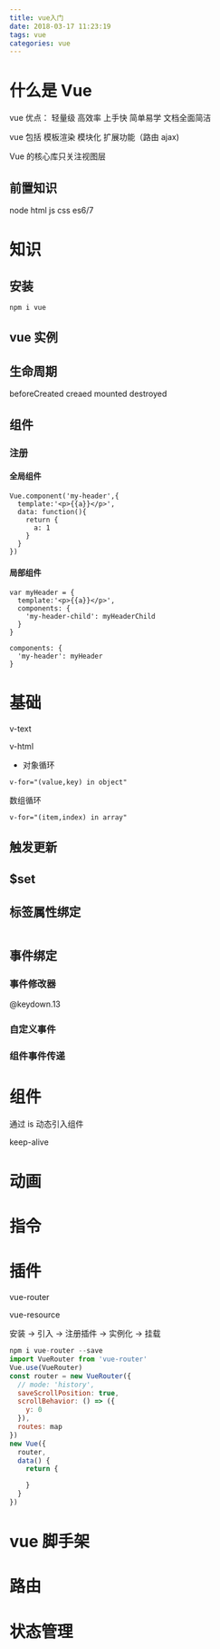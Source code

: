 ```yaml
---
title: vue入门
date: 2018-03-17 11:23:19
tags: vue
categories: vue
---
```


# 什么是 Vue

vue 优点： 轻量级 高效率 上手快 简单易学 文档全面简洁

vue 包括 模板渲染 模块化 扩展功能（路由 ajax)

Vue 的核心库只关注视图层

## 前置知识

node
html js css
es6/7

# 知识

## 安装

```
npm i vue
```

## vue 实例

## 生命周期

beforeCreated creaed mounted destroyed

## 组件

### 注册

#### 全局组件

```vue
Vue.component('my-header',{
  template:'<p>{{a}}</p>',
  data: function(){
    return {
      a: 1
    }
  }
})
```

#### 局部组件

```
var myHeader = {
  template:'<p>{{a}}</p>',
  components: {
    'my-header-child': myHeaderChild
  }
}

components: {
  'my-header': myHeader
}
```

# 基础

v-text

v-html

* 对象循环

```
v-for="(value,key) in object"
```

数组循环

```
v-for="(item,index) in array"
```

## 触发更新

## $set

## 标签属性绑定

```

```

## 事件绑定

### 事件修改器

@keydown.13

### 自定义事件

### 组件事件传递

# 组件

通过 is 动态引入组件

keep-alive

# 动画

# 指令

# 插件

vue-router

vue-resource

安装 -> 引入 -> 注册插件 -> 实例化 -> 挂载

```js
npm i vue-router --save
import VueRouter from 'vue-router'
Vue.use(VueRouter)
const router = new VueRouter({
  // mode: 'history',
  saveScrollPosition: true,
  scrollBehavior: () => ({
    y: 0
  }),
  routes: map
})
new Vue({
  router,
  data() {
    return {

    }
  }
})
```

# vue 脚手架

# 路由

# 状态管理
